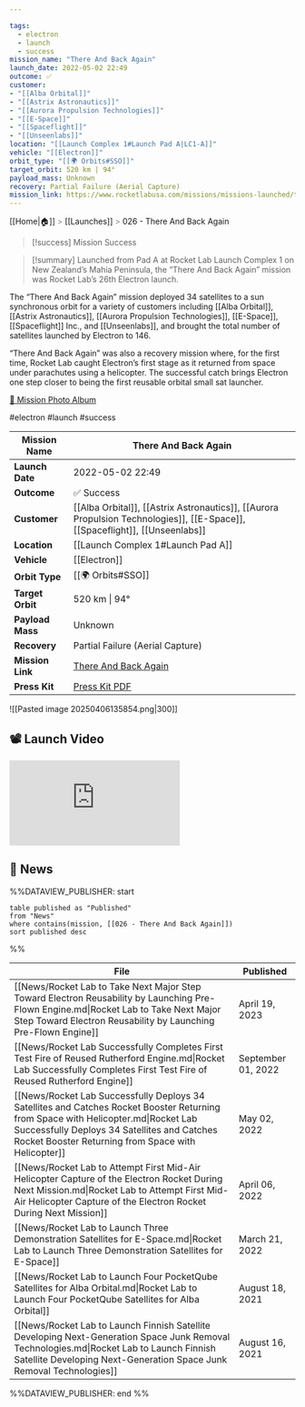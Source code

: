 ```yaml
---

tags:
  - electron
  - launch
  - success
mission_name: "There And Back Again"
launch_date: 2022-05-02 22:49
outcome: ✅
customer: 
- "[[Alba Orbital]]"
- "[[Astrix Astronautics]]"
- "[[Aurora Propulsion Technologies]]"
- "[[E-Space]]"
- "[[Spaceflight]]"
- "[[Unseenlabs]]"
location: "[[Launch Complex 1#Launch Pad A|LC1-A]]"
vehicle: "[[Electron]]"
orbit_type: "[[🌍 Orbits#SSO]]"
target_orbit: 520 km | 94°
payload_mass: Unknown
recovery: Partial Failure (Aerial Capture)
mission_link: https://www.rocketlabusa.com/missions/missions-launched/there-and-back-again/
---
```

[[Home|🏠]]  <span style="color: LightSlateGray">></span>  <span class="no-hover">[[Launches]]</span>  <span style="color: LightSlateGray">></span>  026 - There And Back Again

>[!success] Mission Success

>[!summary]
Launched from Pad A at Rocket Lab Launch Complex 1 on New Zealand’s Mahia Peninsula, the “There And Back Again” mission was Rocket Lab’s 26th Electron launch.
>
The “There And Back Again” mission deployed 34 satellites to a sun synchronous orbit for a variety of customers including [[Alba Orbital]], [[Astrix Astronautics]], [[Aurora Propulsion Technologies]], [[E-Space]], [[Spaceflight]] Inc., and [[Unseenlabs]], and brought the total number of satellites launched by Electron to 146.
>
“There And Back Again” was also a recovery mission where, for the first time, Rocket Lab caught Electron’s first stage as it returned from space under parachutes using a helicopter. The successful catch brings Electron one step closer to being the first reusable orbital small sat launcher.
>
[📸 Mission Photo Album](https://www.flickr.com/photos/rocketlab/albums/72177720301762910/)

#electron #launch #success

| **Mission Name** | There And Back Again                                                                                                        |
| ---------------- | --------------------------------------------------------------------------------------------------------------------------- |
| **Launch Date**  | 2022-05-02 22:49                                                                                                            |
| **Outcome**      | ✅ Success                                                                                                                   |
| **Customer**     | [[Alba Orbital]], [[Astrix Astronautics]], [[Aurora Propulsion Technologies]], [[E-Space]], [[Spaceflight]], [[Unseenlabs]] |
| **Location**     | [[Launch Complex 1#Launch Pad A]]                                                                                           |
| **Vehicle**      | [[Electron]]                                                                                                                |
| **Orbit Type**   | [[🌍 Orbits#SSO]]                                                                                                           |
| **Target Orbit** | 520 km &#124; 94°                                                                                                           |
| **Payload Mass** | Unknown                                                                                                                     |
| **Recovery**     | Partial Failure (Aerial Capture)                                                                                            |
| **Mission Link** | [There And Back Again](https://www.rocketlabusa.com/missions/missions-launched/there-and-back-again/)                       |
| **Press Kit**    | [Press Kit PDF](https://rocketlabcorp.com/assets/Uploads/There-And-Back-Again-Press-Kit2.pdf)                               |

![[Pasted image 20250406135854.png|300]]


## 📽️ Launch Video

<div class="responsive-video">
<iframe src="https://www.youtube.com/embed/6nODVPGHQcc" title="Rocket Lab&#39;s Electron - There And Back Again Mission" frameborder="0" allow="accelerometer; autoplay; clipboard-write; encrypted-media; gyroscope; picture-in-picture; web-share" referrerpolicy="strict-origin-when-cross-origin" allowfullscreen></iframe>     
</div>

## 📰 News
%%DATAVIEW_PUBLISHER: start
```
table published as "Published"
from "News"
where contains(mission, [[026 - There And Back Again]])
sort published desc
```
%%

| File                                                                                                                                                                                                                                     | Published          |
| ---------------------------------------------------------------------------------------------------------------------------------------------------------------------------------------------------------------------------------------- | ------------------ |
| [[News/Rocket Lab to Take Next Major Step Toward Electron Reusability by Launching Pre-Flown Engine.md\|Rocket Lab to Take Next Major Step Toward Electron Reusability by Launching Pre-Flown Engine]]                                   | April 19, 2023     |
| [[News/Rocket Lab Successfully Completes First Test Fire of Reused Rutherford Engine.md\|Rocket Lab Successfully Completes First Test Fire of Reused Rutherford Engine]]                                                                 | September 01, 2022 |
| [[News/Rocket Lab Successfully Deploys 34 Satellites and Catches Rocket Booster Returning from Space with Helicopter.md\|Rocket Lab Successfully Deploys 34 Satellites and Catches Rocket Booster Returning from Space with Helicopter]] | May 02, 2022       |
| [[News/Rocket Lab to Attempt First Mid-Air Helicopter Capture of the Electron Rocket During Next Mission.md\|Rocket Lab to Attempt First Mid-Air Helicopter Capture of the Electron Rocket During Next Mission]]                         | April 06, 2022     |
| [[News/Rocket Lab to Launch Three Demonstration Satellites for E-Space.md\|Rocket Lab to Launch Three Demonstration Satellites for E-Space]]                                                                                             | March 21, 2022     |
| [[News/Rocket Lab to Launch Four PocketQube Satellites for Alba Orbital.md\|Rocket Lab to Launch Four PocketQube Satellites for Alba Orbital]]                                                                                           | August 18, 2021    |
| [[News/Rocket Lab to Launch Finnish Satellite Developing Next-Generation Space Junk Removal Technologies.md\|Rocket Lab to Launch Finnish Satellite Developing Next-Generation Space Junk Removal Technologies]]                         | August 16, 2021    |

%%DATAVIEW_PUBLISHER: end %%